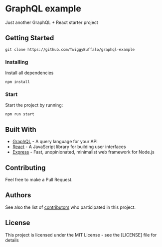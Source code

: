 # GraphQL example

Just another GraphQL + React starter project

## Getting Started

```
git clone https://github.com/TwiggyBuffalo/graphql-example
```

### Installing

Install all dependencies

```
npm install
```

### Start

Start the project by running:

```
npm run start
```

## Built With

* [GraphQL](https://graphql.org/) - A query language for your API
* [React](https://reactjs.org/) - A JavaScript library for building user interfaces
* [Express](https://expressjs.com/) - Fast, unopinionated, minimalist web framework for Node.js

## Contributing

Feel free to make a Pull Request. 

## Authors

See also the list of [contributors](https://github.com/TwiggyBuffalo/graphql-example/contributors) who participated in this project.

## License

This project is licensed under the MIT License - see the [LICENSE] file for details
